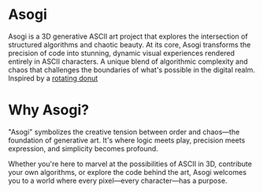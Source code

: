 # Asogi

Asogi is a 3D generative ASCII art project that explores the intersection of structured algorithms and chaotic beauty. At its core, Asogi transforms the precision of code into stunning, dynamic visual experiences rendered entirely in ASCII characters. A unique blend of algorithmic complexity and chaos that challenges the boundaries of what's possible in the digital realm. Inspired by a [rotating donut](https://www.a1k0n.net/2011/07/20/donut-math.html)

# Why Asogi?

"Asogi" symbolizes the creative tension between order and chaos—the foundation of generative art. It's where logic meets play, precision meets expression, and simplicity becomes profound.

Whether you're here to marvel at the possibilities of ASCII in 3D, contribute your own algorithms, or explore the code behind the art, Asogi welcomes you to a world where every pixel—every character—has a purpose.
